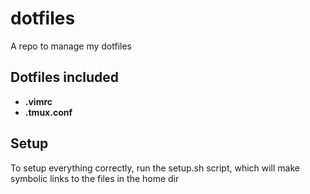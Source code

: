 # dotfiles
A repo to manage my dotfiles

## Dotfiles included
* **.vimrc**
* **.tmux.conf**

## Setup
To setup everything correctly, run the setup.sh script, which will make symbolic links to the files in the home dir
